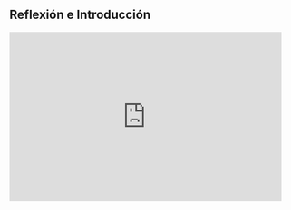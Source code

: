 
## Reflexión e Introducción

<iframe src="https://docs.google.com/presentation/d/e/2PACX-1vROtGKQfrPCInBku9phHTYneGD2DvnIdFJf9BIcPKayyUQ6Cfmld_2FGqaWLMN0JgDVYOzJuBnoFADu/embed?start=false&loop=false&delayms=60000" frameborder="0" width="480" height="299" allowfullscreen="true" mozallowfullscreen="true" webkitallowfullscreen="true"></iframe>
